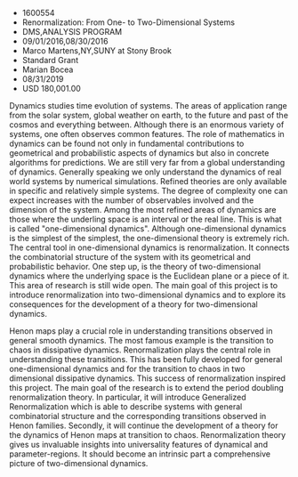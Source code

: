 
* 1600554
* Renormalization: From One- to Two-Dimensional Systems
* DMS,ANALYSIS PROGRAM
* 09/01/2016,08/30/2016
* Marco Martens,NY,SUNY at Stony Brook
* Standard Grant
* Marian Bocea
* 08/31/2019
* USD 180,001.00

Dynamics studies time evolution of systems. The areas of application range from
the solar system, global weather on earth, to the future and past of the cosmos
and everything between. Although there is an enormous variety of systems, one
often observes common features. The role of mathematics in dynamics can be found
not only in fundamental contributions to geometrical and probabilistic aspects
of dynamics but also in concrete algorithms for predictions. We are still very
far from a global understanding of dynamics. Generally speaking we only
understand the dynamics of real world systems by numerical simulations. Refined
theories are only available in specific and relatively simple systems. The
degree of complexity one can expect increases with the number of observables
involved and the dimension of the system. Among the most refined areas of
dynamics are those where the underling space is an interval or the real line.
This is what is called "one-dimensional dynamics". Although one-dimensional
dynamics is the simplest of the simplest, the one-dimensional theory is
extremely rich. The central tool in one-dimensional dynamics is renormalization.
It connects the combinatorial structure of the system with its geometrical and
probabilistic behavior. One step up, is the theory of two-dimensional dynamics
where the underlying space is the Euclidean plane or a piece of it. This area of
research is still wide open. The main goal of this project is to introduce
renormalization into two-dimensional dynamics and to explore its consequences
for the development of a theory for two-dimensional dynamics.

Henon maps play a crucial role in understanding transitions observed in general
smooth dynamics. The most famous example is the transition to chaos in
dissipative dynamics. Renormalization plays the central role in understanding
these transitions. This has been fully developed for general one-dimensional
dynamics and for the transition to chaos in two dimensional dissipative
dynamics. This success of renormalization inspired this project. The main goal
of the research is to extend the period doubling renormalization theory. In
particular, it will introduce Generalized Renormalization which is able to
describe systems with general combinatorial structure and the corresponding
transitions observed in Henon families. Secondly, it will continue the
development of a theory for the dynamics of Henon maps at transition to chaos.
Renormalization theory gives us invaluable insights into universality features
of dynamical and parameter-regions. It should become an intrinsic part a
comprehensive picture of two-dimensional dynamics.
